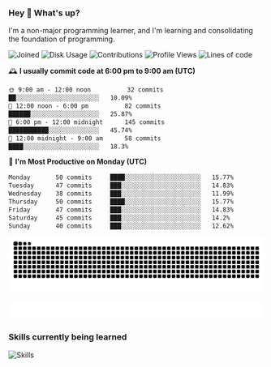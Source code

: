 ### Hey :wave: What's up?

I'm a non-major programming learner, and I'm learning and consolidating the foundation of programming.

<!--START_SECTION:waka-->
![Joined](http://img.shields.io/badge/Joined-8%20years%20ago-6D67E4?style=flat&labelColor=453C67)
![Disk Usage](http://img.shields.io/badge/Github%27s%20Storage-604.3%20MB-FD841F?style=flat&labelColor=E14D2A)
![Contributions](http://img.shields.io/badge/Contributions%20in%202024-105-7DCE13?style=flat&labelColor=2B7A0B)
![Profile Views](http://img.shields.io/badge/Profile%20Views-11-3AB4F2?style=flat&labelColor=0078AA)
![Lines of code](https://img.shields.io/badge/Lines%20of%20code-2%20Million%20Lines%20of%20code-FF8B8B?style=flat&labelColor=EB4747)

🕰️ **I usually commit code at 6:00 pm to 9:00 am (UTC)** 

```text
🌞 9:00 am - 12:00 noon          32 commits     ██░░░░░░░░░░░░░░░░░░░░░░░   10.09% 
🌆 12:00 noon - 6:00 pm          82 commits     ██████░░░░░░░░░░░░░░░░░░░   25.87% 
🌃 6:00 pm - 12:00 midnight      145 commits    ███████████░░░░░░░░░░░░░░   45.74% 
🌙 12:00 midnight - 9:00 am      58 commits     ████░░░░░░░░░░░░░░░░░░░░░   18.3%
```
📅 **I'm Most Productive on Monday (UTC)** 

```text
Monday       50 commits     ████░░░░░░░░░░░░░░░░░░░░░   15.77% 
Tuesday      47 commits     ███░░░░░░░░░░░░░░░░░░░░░░   14.83% 
Wednesday    38 commits     ███░░░░░░░░░░░░░░░░░░░░░░   11.99% 
Thursday     50 commits     ████░░░░░░░░░░░░░░░░░░░░░   15.77% 
Friday       47 commits     ███░░░░░░░░░░░░░░░░░░░░░░   14.83% 
Saturday     45 commits     ███░░░░░░░░░░░░░░░░░░░░░░   14.2% 
Sunday       40 commits     ███░░░░░░░░░░░░░░░░░░░░░░   12.62%
```

<!--END_SECTION:waka-->

![Snake animation](https://raw.githubusercontent.com/dirname/dirname/output/snake.svg)

![metrics](github-metrics.svg)

### Skills currently being learned

![Skills](https://skillicons.dev/icons?i=linux,rust,go,solidity,typescript,bash,git,postgres,mysql,redis,mongo,docker,kubernetes,grafana,prometheus)

